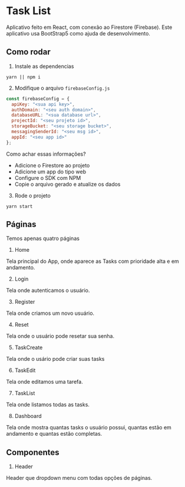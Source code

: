 # Task List

Aplicativo feito em React, com conexão ao Firestore (Firebase).
Este aplicativo usa BootStrap5 como ajuda de desenvolvimento.

## Como rodar
1. Instale as dependencias
```
yarn || npm i
```

2. Modifique o arquivo `firebaseConfig.js`
```js
const firebaseConfig = {
  apiKey: "<sua api key>",
  authDomain: "<seu auth domain>",
  databaseURL: "<sua database url>",
  projectId: "<seu projeto id>",
  storageBucket: "<seu storage bucket>",
  messagingSenderId: "<seu msg id>",
  appId: "<seu app id>"
};
```
Como achar essas informações?
* Adicione o Firestore ao projeto
* Adicione um app do tipo web
* Configure o SDK com NPM
* Copie o arquivo gerado e atualize os dados

3. Rode o projeto
```
yarn start
```

## Páginas
Temos apenas quatro páginas

1. Home

Tela principal do App, onde aparece as Tasks com prioridade alta e em andamento.

2. Login

Tela onde autenticamos o usuário.

3. Register

Tela onde criamos um novo usuário.

4. Reset

Tela onde o usuário pode resetar sua senha.

5. TaskCreate

Tela onde o usário pode criar suas tasks

6. TaskEdit

Tela onde editamos uma tarefa.

7. TaskList

Tela onde listamos todas as tasks.

8. Dashboard

Tela onde mostra quantas tasks o usuário possui, quantas estão em andamento e quantas estão completas.

## Componentes


1. Header

Header que dropdown menu com todas opções de páginas.

